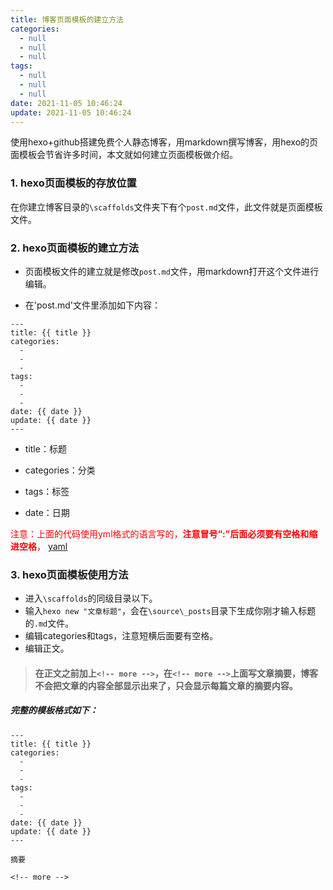 ```yaml
---
title: 博客页面模板的建立方法
categories:
  - null
  - null
  - null
tags:
  - null
  - null
  - null
date: 2021-11-05 10:46:24
update: 2021-11-05 10:46:24
---
```




使用hexo+github搭建免费个人静态博客，用markdown撰写博客，用hexo的页面模板会节省许多时间，本文就如何建立页面模板做介绍。

<!-- more -->

### 1. hexo页面模板的存放位置



在你建立博客目录的`\scaffolds`文件夹下有个`post.md`文件，此文件就是页面模板文件。



### 2. hexo页面模板的建立方法



- 页面模板文件的建立就是修改`post.md`文件，用markdown打开这个文件进行编辑。

- 在'post.md'文件里添加如下内容：

~~~
---
title: {{ title }}
categories: 
  - 
  - 
  - 
tags: 
  - 
  - 
  - 
date: {{ date }}
update: {{ date }}
---
~~~





- title：标题

- categories：分类

- tags：标签

- date：日期



<font color=red>注意：上面的代码使用yml格式的语言写的，**注意冒号“:”后面必须要有空格和缩进空格**， [yaml](https://51228.github.io/2021/05/22/yaml%E8%AF%AD%E6%B3%95/)</font>





### 3. hexo页面模板使用方法

- 进入`\scaffolds`的同级目录以下。
- 输入`hexo new "文章标题"`，会在`\source\_posts`目录下生成你刚才输入标题的`.md`文件。
- 编辑categories和tags，注意短横后面要有空格。
- 编辑正文。





> #### 在正文之前加上`<!-- more -->`，在`<!-- more -->`上面写文章摘要，博客不会把文章的内容全部显示出来了，只会显示每篇文章的摘要内容。



##### 完整的模板格式如下：



~~~
---
title: {{ title }}
categories: 
  - 
  - 
  - 
tags: 
  - 
  - 
  - 
date: {{ date }}
update: {{ date }}
---

摘要

<!-- more -->
~~~
